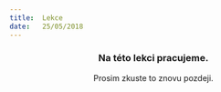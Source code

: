 ```yaml
---
title:  Lekce
date:   25/05/2018
---
```


### <center>Na této lekci pracujeme.</center>
<center>Prosim zkuste to znovu pozdeji.</center>